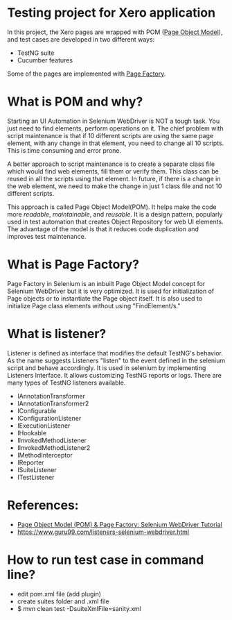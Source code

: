 Testing project for Xero application
====

In this project, the Xero pages are wrapped with POM ([Page Object Model](https://www.selenium.dev/documentation/en/guidelines_and_recommendations/page_object_models/)), and test cases are developed in two different ways:

 * TestNG suite
 * Cucumber features

Some of the pages are implemented with [Page Factory](https://www.toolsqa.com/selenium-webdriver/page-object-pattern-model-page-factory/).

# What is POM and why?
Starting an UI Automation in Selenium WebDriver is NOT a tough task. You just need to find elements, perform operations on it. The chief problem with script maintenance is that if 10 different scripts are using the same page element, with any change in that element, you need to change all 10 scripts. This is time consuming and error prone.

A better approach to script maintenance is to create a separate class file which would find web elements, fill them or verify them. This class can be reused in all the scripts using that element. In future, if there is a change in the web element, we need to make the change in just 1 class file and not 10 different scripts.

This approach is called Page Object Model(POM). It helps make the code more *readable*, *maintainable*, and *reusable*.
It is a design pattern, popularly used in test automation that creates Object Repository for web UI elements. The advantage of the model is that it reduces code duplication and improves test maintenance.

# What is Page Factory?
Page Factory in Selenium is an inbuilt Page Object Model concept for Selenium WebDriver but it is very optimized. It is used for initialization of Page objects or to instantiate the Page object itself. It is also used to initialize Page class elements without using "FindElement/s."

# What is listener?
Listener is defined as interface that modifies the default TestNG's behavior. As the name suggests Listeners "listen" to the event defined in the selenium script and behave accordingly. It is used in selenium by implementing Listeners Interface. It allows customizing TestNG reports or logs. There are many types of TestNG listeners available.
 
 * IAnnotationTransformer
 * IAnnotationTransformer2
 * IConfigurable
 * IConfigurationListener
 * IExecutionListener
 * IHookable
 * IInvokedMethodListener
 * IInvokedMethodListener2
 * IMethodInterceptor
 * IReporter
 * ISuiteListener
 * ITestListener

# References:
 * [Page Object Model (POM) & Page Factory: Selenium WebDriver Tutorial](https://www.guru99.com/page-object-model-pom-page-factory-in-selenium-ultimate-guide.html)
 * https://www.guru99.com/listeners-selenium-webdriver.html
 
# How to run test case in command line?
 * edit pom.xml file (add plugin)
 * create suites folder and .xml file 
 * $ mvn clean test -DsuiteXmlFile=sanity.xml 
